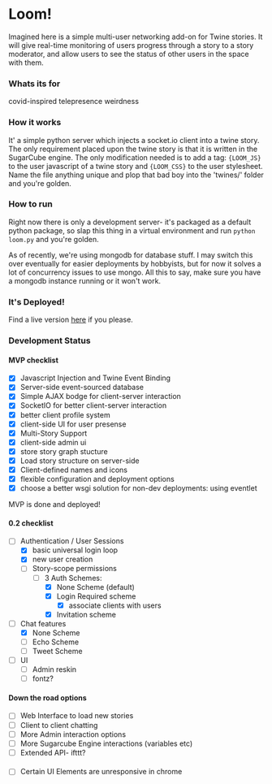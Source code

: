 Loom! 
=====

Imagined here is a simple multi-user networking add-on for Twine stories.
It will give real-time monitoring of users progress through a story to a story moderator,
and allow users to see the status of other users in the space with them.

### Whats its for
covid-inspired telepresence weirdness 

### How it works
It' a simple python server which injects a socket.io client into a twine story. 
The only requirement placed upon the twine story is that it is written in the SugarCube engine. 
The only modification needed is to add a tag: `{LOOM_JS}` to the user javascript of a twine story and `{LOOM_CSS}` to the user stylesheet.
Name the file anything unique and plop that bad boy into the 'twines/' folder and you're golden. 


### How to run

Right now there is only a development server- it's packaged as a default python package, so 
slap this thing in a virtual environment and run `python loom.py` and you're golden. 

As of recently, we're using mongodb for database stuff. 
I may switch this over eventually for easier deployments by hobbyists, but for now it solves a lot of concurrency issues to use mongo.
All this to say, make sure you have a mongodb instance running or it won't work. 

### It's Deployed!
Find a live version [here](https://twine-loom-test.herokuapp.com/twine/twine) if you please. 

### Development Status

#### MVP checklist

- [X] Javascript Injection and Twine Event Binding
- [X] Server-side event-sourced database
- [X] Simple AJAX bodge for client-server interaction 
- [X] SocketIO for better client-server interaction
- [X] better client profile system
- [X] client-side UI for user presense
- [X] Multi-Story Support
- [X] client-side admin ui 
- [X] store story graph stucture
- [X] Load story structure on server-side
- [X] Client-defined names and icons
- [X] flexible configuration and deployment options 
- [X] choose a better wsgi solution for non-dev deployments: using eventlet

MVP is done and deployed!

#### 0.2 checklist

- [ ] Authentication / User Sessions 
	- [X] basic universal login loop
	- [X] new user creation
	- [ ] Story-scope permissions
		- [ ] 3 Auth Schemes:
			- [X] None Scheme (default)
			- [X] Login Required scheme
				- [X] associate clients with users
			- [X] Invitation scheme

- [ ] Chat features
	- [X] None Scheme 
	- [ ] Echo Scheme
	- [ ] Tweet Scheme

- [ ] UI
	- [ ] Admin reskin
	- [ ] fontz?

#### Down the road options

- [ ] Web Interface to load new stories
- [ ] Client to client chatting
- [ ] More Admin interaction options
- [ ] More Sugarcube Engine interactions (variables etc)
- [ ] Extended API- ifttt? 

#### 
- [ ] Certain UI Elements are unresponsive in chrome


